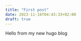 ```yaml
---
title: "First post"
date: 2023-11-16T04:43:33+02:00
draft: true
---
```


Hello from my new hugo blog
